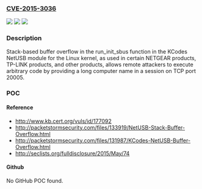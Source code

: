 ### [CVE-2015-3036](https://cve.mitre.org/cgi-bin/cvename.cgi?name=CVE-2015-3036)
![](https://img.shields.io/static/v1?label=Product&message=n%2Fa&color=blue)
![](https://img.shields.io/static/v1?label=Version&message=n%2Fa&color=blue)
![](https://img.shields.io/static/v1?label=Vulnerability&message=n%2Fa&color=brighgreen)

### Description

Stack-based buffer overflow in the run_init_sbus function in the KCodes NetUSB module for the Linux kernel, as used in certain NETGEAR products, TP-LINK products, and other products, allows remote attackers to execute arbitrary code by providing a long computer name in a session on TCP port 20005.

### POC

#### Reference
- http://www.kb.cert.org/vuls/id/177092
- http://packetstormsecurity.com/files/133919/NetUSB-Stack-Buffer-Overflow.html
- http://packetstormsecurity.com/files/131987/KCodes-NetUSB-Buffer-Overflow.html
- http://seclists.org/fulldisclosure/2015/May/74

#### Github
No GitHub POC found.

